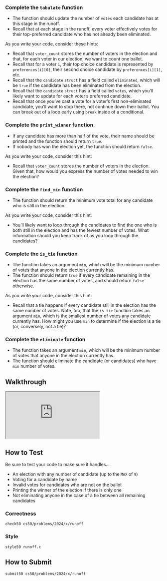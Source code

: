 ### Complete the `tabulate` function

- The function should update the number of `votes` each candidate has at this stage in the runoff.
- Recall that at each stage in the runoff, every voter effectively votes for their top-preferred candidate who has not already been eliminated.

As you write your code, consider these hints:

- Recall that `voter_count` stores the number of voters in the election and that, for each voter in our election, we want to count one ballot.
- Recall that for a voter `i`, their top choice candidate is represented by `preferences[i][0]`, their second choice candidate by `preferences[i][1]`, etc.
- Recall that the `candidate` `struct` has a field called `eliminated`, which will be `true` if the candidate has been eliminated from the election.
- Recall that the `candidate` `struct` has a field called `votes`, which you’ll likely want to update for each voter’s preferred candidate.
- Recall that once you’ve cast a vote for a voter’s first non-eliminated candidate, you’ll want to stop there, not continue down their ballot. You can break out of a loop early using `break` inside of a conditional.

### Complete the `print_winner` function.

- If any candidate has more than half of the vote, their name should be printed and the function should return `true`.
- If nobody has won the election yet, the function should return `false`.

As you write your code, consider this hint:

- Recall that `voter_count` stores the number of voters in the election. Given that, how would you express the number of votes needed to win the election?

### Complete the `find_min` function

- The function should return the minimum vote total for any candidate who is still in the election.

As you write your code, consider this hint:

- You’ll likely want to loop through the candidates to find the one who is both still in the election and has the fewest number of votes. What information should you keep track of as you loop through the candidates?

### Complete the `is_tie` function

- The function takes an argument `min`, which will be the minimum number of votes that anyone in the election currently has.
- The function should return `true` if every candidate remaining in the election has the same number of votes, and should return `false` otherwise.

As you write your code, consider this hint:

- Recall that a tie happens if every candidate still in the election has the same number of votes. Note, too, that the `is_tie` function takes an argument `min`, which is the smallest number of votes any candidate currently has. How might you use `min` to determine if the election is a tie (or, conversely, not a tie)?

### Complete the `eliminate` function

- The function takes an argument `min`, which will be the minimum number of votes that anyone in the election currently has.
- The function should eliminate the candidate (or candidates) who have `min` number of votes.

## Walkthrough

<div class="ratio ratio-16x9" data-video=""><iframe allow="accelerometer; autoplay; encrypted-media; gyroscope; picture-in-picture" allowfullscreen="" class="border" data-video="" src="https://www.youtube.com/embed/-Vc5aGywKxo?modestbranding=0&amp;rel=0&amp;showinfo=0"></iframe></div>

## How to Test

Be sure to test your code to make sure it handles…

- An election with any number of candidate (up to the `MAX` of `9`)
- Voting for a candidate by name
- Invalid votes for candidates who are not on the ballot
- Printing the winner of the election if there is only one
- Not eliminating anyone in the case of a tie between all remaining candidates

### Correctness

    check50 cs50/problems/2024/x/runoff

### Style

    style50 runoff.c

## How to Submit

    submit50 cs50/problems/2024/x/runoff
